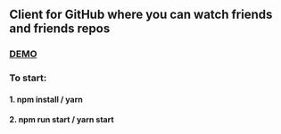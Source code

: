 ## Client for GitHub where you can watch friends and friends repos
### [DEMO](https://reyzele.github.io/gh-client/)

### To start:
#### 1. npm install / yarn 
#### 2. npm run start / yarn start
